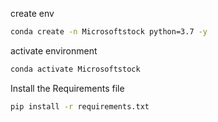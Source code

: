 create env
```bash
conda create -n Microsoftstock python=3.7 -y
```
activate environment
```bash
conda activate Microsoftstock
```
Install the Requirements file
```bash
pip install -r requirements.txt
```